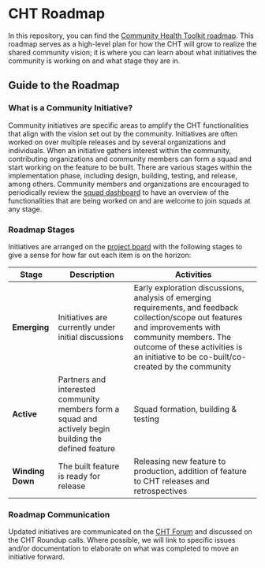 # CHT Roadmap
In this repository, you can find the [Community Health Toolkit roadmap](https://github.com/orgs/medic/projects/112). This roadmap serves as a high-level plan for how the CHT will grow to realize the shared community vision; it is where you can learn about what initiatives the community is working on and what stage they are in. 

## Guide to the Roadmap

### What is a Community Initiative?
Community initiatives are specific areas to amplify the CHT functionalities that align with the vision set out by the community. Initiatives are often worked on over multiple releases and by several organizations and individuals. When an initiative gathers interest within the community, contributing organizations and community members can form a squad and start working on the feature to be built. There are various stages within the implementation phase, including design, building, testing, and release, among others. Community members and organizations are encouraged to periodically review the [squad dashboard](https://github.com/orgs/medic/projects/112/views/24) to have an overview of the functionalities that are being worked on and are welcome to join squads at any stage.

### Roadmap Stages
Initiatives are arranged on the [project board](https://github.com/orgs/medic/projects/112) with the following stages to give a sense for how far out each item is on the horizon:

| Stage | Description | Activities |
| --- | --- | --- |
| **Emerging** | Initiatives are currently under initial discussions | Early exploration discussions, analysis of emerging requirements, and feedback collection/scope out features and improvements with community members. The outcome of these activities is an initiative to be co-built/co-created by the community |
| **Active** | Partners and interested community members form a squad and actively begin building the defined feature | Squad formation, building & testing| 
| **Winding Down** | The built feature is ready for release | Releasing new feature to production, addition of feature to CHT releases and retrospectives  | 

### Roadmap Communication
Updated initiatives are communicated on the [CHT Forum](https://forum.communityhealthtoolkit.org/c/product/roadmaps/25) and discussed on the CHT Roundup calls. Where possible, we will link to specific issues and/or documentation to elaborate on what was completed to move an initiative forward. 
